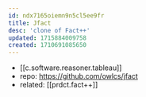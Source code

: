 ```yaml
---
id: ndx7165oiemn9n5cl5ee9fr
title: Jfact
desc: 'clone of Fact++'
updated: 1715884009758
created: 1710691085650
---
```


- [[c.software.reasoner.tableau]]
- repo: https://github.com/owlcs/jfact
- related: [[prdct.fact++]]